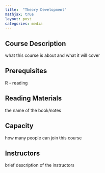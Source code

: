 ```yaml
---
title:  "Theory Development"
mathjax: true
layout: post
categories: media
---
```


## Course Description

what this course is about and what it will cover

## Prerequisites 

R - reading

## Reading Materials

the name of the book/notes

## Capacity

how many people can join this course

## Instructors

brief description of the instructors
